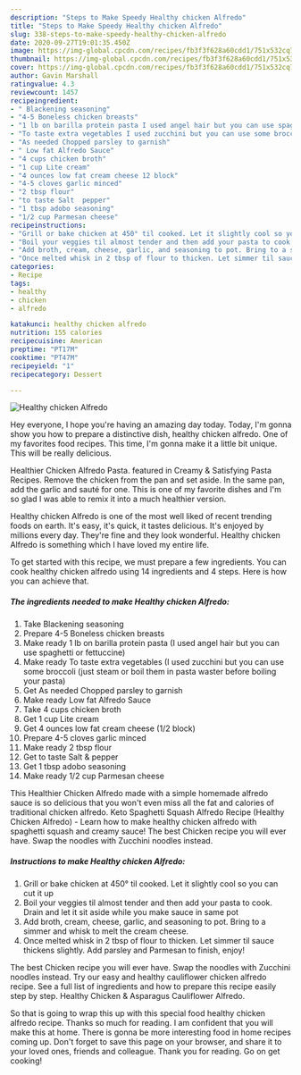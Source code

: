 ```yaml
---
description: "Steps to Make Speedy Healthy chicken Alfredo"
title: "Steps to Make Speedy Healthy chicken Alfredo"
slug: 338-steps-to-make-speedy-healthy-chicken-alfredo
date: 2020-09-27T19:01:35.450Z
image: https://img-global.cpcdn.com/recipes/fb3f3f628a60cdd1/751x532cq70/healthy-chicken-alfredo-recipe-main-photo.jpg
thumbnail: https://img-global.cpcdn.com/recipes/fb3f3f628a60cdd1/751x532cq70/healthy-chicken-alfredo-recipe-main-photo.jpg
cover: https://img-global.cpcdn.com/recipes/fb3f3f628a60cdd1/751x532cq70/healthy-chicken-alfredo-recipe-main-photo.jpg
author: Gavin Marshall
ratingvalue: 4.3
reviewcount: 1457
recipeingredient:
- " Blackening seasoning"
- "4-5 Boneless chicken breasts"
- "1 lb on barilla protein pasta I used angel hair but you can use spaghetti or fettuccine"
- "To taste extra vegetables I used zucchini but you can use some broccoli just steam or boil them in pasta waster before boiling your pasta"
- "As needed Chopped parsley to garnish"
- " Low fat Alfredo Sauce"
- "4 cups chicken broth"
- "1 cup Lite cream"
- "4 ounces low fat cream cheese 12 block"
- "4-5 cloves garlic minced"
- "2 tbsp flour"
- "to taste Salt  pepper"
- "1 tbsp adobo seasoning"
- "1/2 cup Parmesan cheese"
recipeinstructions:
- "Grill or bake chicken at 450° til cooked. Let it slightly cool so you can cut it up"
- "Boil your veggies til almost tender and then add your pasta to cook. Drain and let it sit aside while you make sauce in same pot"
- "Add broth, cream, cheese, garlic, and seasoning to pot. Bring to a simmer and whisk to melt the cream cheese."
- "Once melted whisk in 2 tbsp of flour to thicken. Let simmer til sauce thickens slightly. Add parsley and Parmesan to finish, enjoy!"
categories:
- Recipe
tags:
- healthy
- chicken
- alfredo

katakunci: healthy chicken alfredo 
nutrition: 155 calories
recipecuisine: American
preptime: "PT17M"
cooktime: "PT47M"
recipeyield: "1"
recipecategory: Dessert

---
```



![Healthy chicken Alfredo](https://img-global.cpcdn.com/recipes/fb3f3f628a60cdd1/751x532cq70/healthy-chicken-alfredo-recipe-main-photo.jpg)

Hey everyone, I hope you're having an amazing day today. Today, I'm gonna show you how to prepare a distinctive dish, healthy chicken alfredo. One of my favorites food recipes. This time, I'm gonna make it a little bit unique. This will be really delicious.

Healthier Chicken Alfredo Pasta. featured in Creamy &amp; Satisfying Pasta Recipes. Remove the chicken from the pan and set aside. In the same pan, add the garlic and sauté for one. This is one of my favorite dishes and I&#39;m so glad I was able to remix it into a much healthier version.

Healthy chicken Alfredo is one of the most well liked of recent trending foods on earth. It's easy, it's quick, it tastes delicious. It's enjoyed by millions every day. They're fine and they look wonderful. Healthy chicken Alfredo is something which I have loved my entire life.


To get started with this recipe, we must prepare a few ingredients. You can cook healthy chicken alfredo using 14 ingredients and 4 steps. Here is how you can achieve that.

<!--inarticleads1-->

##### The ingredients needed to make Healthy chicken Alfredo:

1. Take  Blackening seasoning
1. Prepare 4-5 Boneless chicken breasts
1. Make ready 1 lb on barilla protein pasta (I used angel hair but you can use spaghetti or fettuccine)
1. Make ready To taste extra vegetables (I used zucchini but you can use some broccoli (just steam or boil them in pasta waster before boiling your pasta)
1. Get As needed Chopped parsley to garnish
1. Make ready  Low fat Alfredo Sauce
1. Take 4 cups chicken broth
1. Get 1 cup Lite cream
1. Get 4 ounces low fat cream cheese (1/2 block)
1. Prepare 4-5 cloves garlic minced
1. Make ready 2 tbsp flour
1. Get to taste Salt &amp; pepper
1. Get 1 tbsp adobo seasoning
1. Make ready 1/2 cup Parmesan cheese


This Healthier Chicken Alfredo made with a simple homemade alfredo sauce is so delicious that you won&#39;t even miss all the fat and calories of traditional chicken alfredo. Keto Spaghetti Squash Alfredo Recipe (Healthy Chicken Alfredo) - Learn how to make healthy chicken alfredo with spaghetti squash and creamy sauce! The best Chicken recipe you will ever have. Swap the noodles with Zucchini noodles instead. 

<!--inarticleads2-->

##### Instructions to make Healthy chicken Alfredo:

1. Grill or bake chicken at 450° til cooked. Let it slightly cool so you can cut it up
1. Boil your veggies til almost tender and then add your pasta to cook. Drain and let it sit aside while you make sauce in same pot
1. Add broth, cream, cheese, garlic, and seasoning to pot. Bring to a simmer and whisk to melt the cream cheese.
1. Once melted whisk in 2 tbsp of flour to thicken. Let simmer til sauce thickens slightly. Add parsley and Parmesan to finish, enjoy!


The best Chicken recipe you will ever have. Swap the noodles with Zucchini noodles instead. Try our easy and healthy cauliflower chicken alfredo recipe. See a full list of ingredients and how to prepare this recipe easily step by step. Healthy Chicken &amp; Asparagus Cauliflower Alfredo. 

So that is going to wrap this up with this special food healthy chicken alfredo recipe. Thanks so much for reading. I am confident that you will make this at home. There is gonna be more interesting food in home recipes coming up. Don't forget to save this page on your browser, and share it to your loved ones, friends and colleague. Thank you for reading. Go on get cooking!
